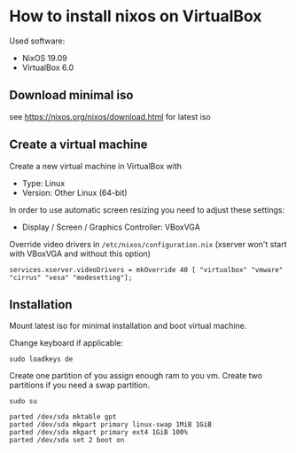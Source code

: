 # How to install nixos on VirtualBox

Used software:
* NixOS 19.09
* VirtualBox 6.0

## Download minimal iso
see https://nixos.org/nixos/download.html for latest iso

## Create a virtual machine 
Create a new virtual machine in VirtualBox with
* Type: Linux
* Version: Other Linux (64-bit)

In order to use automatic screen resizing you need to adjust these settings:
* Display / Screen / Graphics Controller: VBoxVGA

Override video drivers in `/etc/nixos/configuration.nix` (xserver won't start with VBoxVGA and without this option)

```
services.xserver.videoDrivers = mkOverride 40 [ "virtualbox" "vmware" "cirrus" "vesa" "modesetting"];
```

## Installation
Mount latest iso for minimal installation and boot virtual machine.

Change keyboard if applicable:
```
sudo loadkeys de
```

Create one partition of you assign enough ram to you vm. Create two partitions if you need a swap partition.
```
sudo su

parted /dev/sda mktable gpt
parted /dev/sda mkpart primary linux-swap 1MiB 1GiB
parted /dev/sda mkpart primary ext4 1GiB 100%
parted /dev/sda set 2 boot on
```
